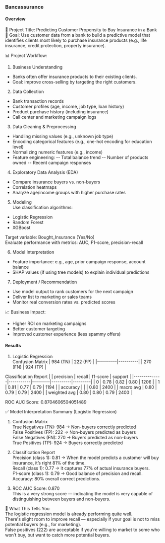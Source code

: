 ### Bancassurance

#### Overview
🏦 Project Title: Predicting Customer Propensity to Buy Insurance in a Bank<br/>
🎯 Goal: Use customer data from a bank to build a predictive model that identifies clients most likely to purchase insurance products (e.g., life insurance, credit protection, property insurance).<br/>

📊 Project Workflow: <br/>

1. Business Understanding<br/>
- Banks often offer insurance products to their existing clients.
- Goal: improve cross-selling by targeting the right customers.

2. Data Collection<br/>
- Bank transaction records
- Customer profiles (age, income, job type, loan history)
- Product purchase history (including insurance)
- Call center and marketing campaign logs

3. Data Cleaning & Preprocessing<br/>
- Handling missing values (e.g., unknown job type)
- Encoding categorical features (e.g., one-hot encoding for education level)
- Normalizing numeric features (e.g., income)
- Feature engineering:
-- Total balance trend
-- Number of products owned
-- Recent campaign responses

4. Exploratory Data Analysis (EDA)<br/>
- Compare insurance buyers vs. non-buyers
- Correlation heatmaps
- Analyze age/income groups with higher purchase rates

5. Modeling<br/>
Use classification algorithms:
- Logistic Regression
- Random Forest
- XGBoost

Target variable: Bought_Insurance (Yes/No)<br/>
Evaluate performance with metrics: AUC, F1-score, precision-recall<br/>

6. Model Interpretation<br/>
- Feature importance: e.g., age, prior campaign response, account balance
- SHAP values (if using tree models) to explain individual predictions

7. Deployment / Recommendation<br/>
- Use model output to rank customers for the next campaign
- Deliver list to marketing or sales teams
- Monitor real conversion rates vs. predicted scores

📈 Business Impact:<br/>
- Higher ROI on marketing campaigns
- Better customer targeting
- Improved customer experience (less spammy offers)



#### Results

1) Logistic Regression<br/>
Confusion Matrix
| 984 (TN) | 222 (FP) |
|----------|----------|
| 270 (FN) | 924 (TP) | 
  
Classification Report
|              | precision | recall  | f1-score | support |
|--------------|-----------|---------|----------|---------|
| 0            | 0.78      | 0.82    | 0.80     | 1206    |
| 1            | 0.81      | 0.77    | 0.79     | 1194    |
| accuracy     |           |         | 0.80     | 2400    |
| macro avg    | 0.80      | 0.79    | 0.79     | 2400    |
| weighted avg | 0.80      | 0.80    | 0.79     | 2400    |

ROC AUC Score: 0.8704606504051489


✅ Model Interpretation Summary (Logistic Regression)

1. Confusion Matrix<br/>
True Negatives (TN): 984 → Non-buyers correctly predicted<br/>
False Positives (FP): 222 → Non-buyers predicted as buyers<br/>
False Negatives (FN): 270 → Buyers predicted as non-buyers<br/>
True Positives (TP): 924 → Buyers correctly predicted<br/>

2. Classification Report<br/>
Precision (class 1): 0.81 → When the model predicts a customer will buy insurance, it’s right 81% of the time.<br/>
Recall (class 1): 0.77 → It captures 77% of actual insurance buyers.<br/>
F1-score (class 1): 0.79 → Good balance of precision and recall.<br/>
Accuracy: 80% overall correct predictions.<br/>

3. ROC AUC Score: 0.870<br/>
This is a very strong score — indicating the model is very capable of distinguishing between buyers and non-buyers.<br/>

🧠 What This Tells You<br/>
The logistic regression model is already performing quite well.<br/>
There's slight room to improve recall — especially if your goal is not to miss potential buyers (e.g., for marketing).<br/>
False positives (222) are acceptable if you're willing to market to some who won’t buy, but want to catch more potential buyers.

